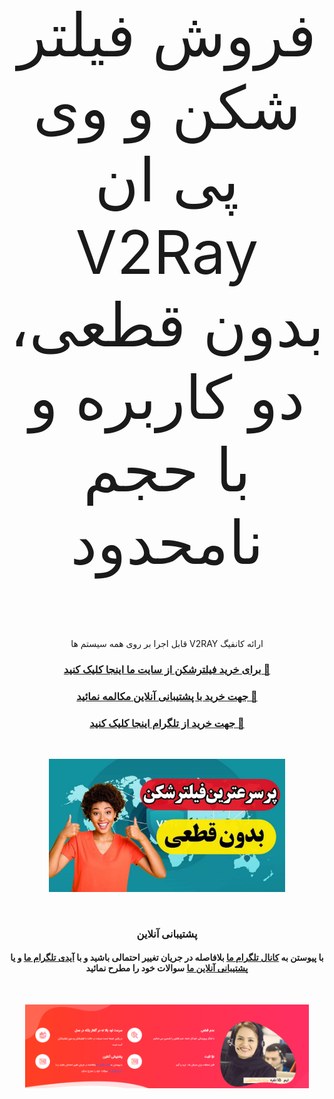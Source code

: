 <p align="center" dir="rtl" style="font-size:10vw"> فروش فیلتر شکن و وی پی ان V2Ray بدون قطعی، دو کاربره و با حجم نامحدود </p> 
<p align="center" dir="rtl">ارائه کانفیگ V2RAY قابل اجرا بر روی همه سیستم ها </p>

<h3 align="center" dir="rtl"><a href="https://wba.uuvp.shop"   target="_blank">  🔗 برای خرید فیلترشکن از سایت ما اینجا کلیک کنید   </a> </h3>
<h3 align="center" dir="rtl"><a href="https://wba.uuvp.shop/support.html?host=vpn&lan=fa"   target="_blank">  🔗 جهت خرید با پشتیبانی آنلاین مکالمه نمائید </a> </h3>
<h3 align="center" dir="rtl"><a href="https://t.me/sevinvpn"   target="_blank">  🔗 جهت خرید از تلگرام اینجا کلیک کنید </a> </h3>

<br/>
<p align="center" dir="rtl">
<a href="https://wba.uuvp.shop" target="_blank" rel="noopener noreferrer" >
    <img src="https://raw.githubusercontent.com/sevinvp/myvp/main/website-design.jpg" alt="" width="75%" height="auto">
</a>
</p>

<br/>
<h3 align="center" dir="rtl">پشتیبانی آنلاین</h3>
<h4 align="center" dir="rtl">با پیوستن به <a target="_blank" href="https://t.me/sevinvpn">کانال تلگرام ما</a> بلافاصله در جریان تغییر احتمالی باشید و با  <a target="_blank" href="https://t.me/i5vpn">آیدی تلگرام ما</a> و یا <a target="_blank" href="https://t.me/sevinvpn">پشتیبانی آنلاین ما</a> سوالات خود را مطرح نمائید </h4>

<br/>
<div align="center" dir="rtl">


<p align="center" dir="rtl">
<a href="https://wba.uuvp.shop" target="_blank" rel="noopener noreferrer" >
    <img src="https://raw.githubusercontent.com/sevinvp/myvp/main/supp.png" alt="" width="90%" height="auto">
</a>
</p>

